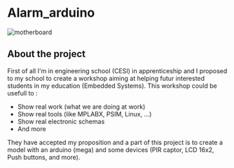 # Alarm_arduino

![motherboard](https://user-images.githubusercontent.com/46035021/141173582-9912054c-fa62-45d8-a8dd-a964239d683d.png)

## About the project

First of all I'm in engineering school (CESI) in apprenticeship and I proposed to my school to create a workshop aiming at helping
futur interested students in my education (Embedded Systems). This workshop could be usefull to :
* Show real work (what we are doing at work)
* Show real tools (like MPLABX, PSIM, Linux, ...)
* Show real electronic schemas
* And more

They have accepted my proposition and a part of this project is to create a model with an
arduino (mega) and some devices (PIR captor, LCD 16x2, Push buttons, and more).
